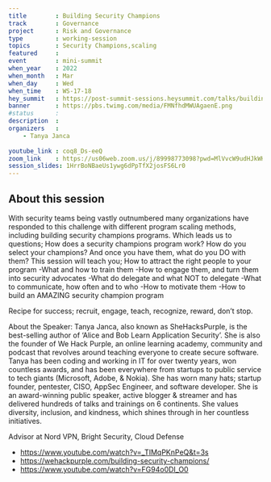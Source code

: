 ```yaml
---
title        : Building Security Champions
track        : Governance
project      : Risk and Governance
type         : working-session
topics       : Security Champions,scaling
featured     :
event        : mini-summit
when_year    : 2022
when_month   : Mar
when_day     : Wed
when_time    : WS-17-18
hey_summit   : https://post-summit-sessions.heysummit.com/talks/building-security-champions/
banner       : https://pbs.twimg.com/media/FMNfhdMWUAgaenE.png
#status      : 
description  :
organizers   :
    - Tanya Janca
    
youtube_link : coq8_Ds-eeQ
zoom_link    : https://us06web.zoom.us/j/89998773098?pwd=MlVvcW9udHJkWHg3SUk5YklGS20xUT09
session_slides: 1HrrBoNBaeUs1ywg6dPpTfX2josFS6Lr0
---
```


## About this session

With security teams being vastly outnumbered many organizations have responded to this challenge with different program scaling methods, including building security champions programs. Which leads us to questions; How does a security champions program work? How do you select your champions? And once you have them, what do you DO with them? 
This session will teach you;
How to attract the right people to your program
	-What and how to train them
	-How to engage them, and turn them into security advocates
	-What do delegate and what NOT to delegate
	-What to communicate, how often and to who
	-How to motivate them
	-How to build an AMAZING security champion program

Recipe for success; recruit, engage, teach, recognize, reward, don’t stop.

About the Speaker:
Tanya Janca, also known as SheHacksPurple, is the best-selling author of ‘Alice and Bob Learn Application Security’. She is also the founder of We Hack Purple, an online learning academy, community and podcast that revolves around teaching everyone to create secure software. Tanya has been coding and working in IT for over twenty years, won countless awards, and has been everywhere from startups to public service to tech giants (Microsoft, Adobe, & Nokia). She has worn many hats; startup founder, pentester, CISO, AppSec Engineer, and software developer. She is an award-winning public speaker, active blogger & streamer and has delivered hundreds of talks and trainings on 6 continents. She values diversity, inclusion, and kindness, which shines through in her countless initiatives.

Advisor at Nord VPN, Bright Security, Cloud Defense

 - https://www.youtube.com/watch?v=_TIMqPKnPeQ&t=3s
 - https://wehackpurple.com/building-security-champions/
 - https://www.youtube.com/watch?v=FG94o0DI_O0
